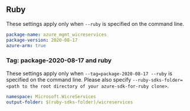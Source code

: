 ## Ruby

These settings apply only when `--ruby` is specified on the command line.

```yaml
package-name: azure_mgmt_wicreservices
package-version: 2020-08-17
azure-arm: true
```

### Tag: package-2020-08-17 and ruby

These settings apply only when `--tag=package-2020-08-17 --ruby` is specified on the command line.
Please also specify `--ruby-sdks-folder=<path to the root directory of your azure-sdk-for-ruby clone>`.

```yaml $(tag) == 'package-2020-08-17' && $(ruby)
namespace: Microsoft.WicreServices
output-folder: $(ruby-sdks-folder)/wicreservices
```
